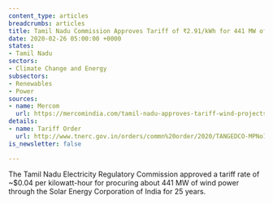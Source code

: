 ```yaml
---
content_type: articles
breadcrumbs: articles
title: Tamil Nadu Commission Approves Tariff of ₹2.91/kWh for 441 MW of Wind Projects
date: 2020-02-26 05:00:00 +0000
states:
- Tamil Nadu
sectors:
- Climate Change and Energy
subsectors:
- Renewables
- Power
sources:
- name: Mercom
  url: https://mercomindia.com/tamil-nadu-approves-tariff-wind-projects/
details:
- name: Tariff Order
  url: http://www.tnerc.gov.in/orders/commn%20order/2020/TANGEDCO-MPNo1of2020%20.pdf
is_newsletter: false

---
```

The Tamil Nadu Electricity Regulatory Commission approved a tariff rate of \~$0.04 per kilowatt-hour for procuring about 441 MW of wind power through the Solar Energy Corporation of India for 25 years.
